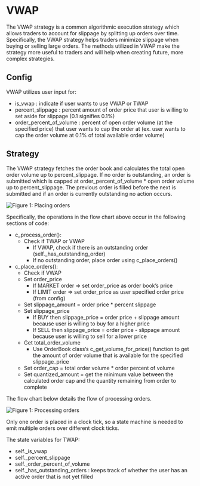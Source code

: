# VWAP

The VWAP strategy is a common algorithmic execution strategy which allows traders to account for slippage by splitting up orders over time. Specifically, the VWAP strategy helps traders minimize slippage when buying or selling large orders. The methods utilized in VWAP make the strategy more useful to traders and will help when creating future, more complex strategies.

## Config

VWAP utilizes user input for:

* is_vwap : indicate if user wants to use VWAP or TWAP
* percent_slippage : percent amount of order price that user is willing to set aside for slippage (0.1 signifies 0.1%)
* order_percent_of_volume : percent of open order volume (at the specified price) that user wants to cap the order at (ex. user wants to cap the order volume at 0.1% of total available order volume)



## Strategy

The VWAP strategy fetches the order book and calculates the total open order volume up to percent_slippage. If no order is outstanding, an order is submitted which is capped at order_percent_of_volume * open order volume up to percent_slippage. The previous order is filled before the next is submitted and if an order is currently outstanding no action occurs.

![Figure 1: Placing orders](/assets/img/VWAP1.svg)

Specifically, the operations in the flow chart above occur in the following sections of code:

* c_process_order():
  * Check if TWAP or VWAP
    * If VWAP, check if there is an outstanding order (self._has_outstanding_order)
    * If no outstanding order, place order using c_place_orders()
* c_place_orders():
  * Check if VWAP
  * Set order_price
    * If MARKET order => set order_price as order book’s price
    * If LIMIT order => set order_price as user specified order price (from config)
  * Set slippage_amount = order price * percent slippage
  * Set slippage_price
    * If BUY then slippage_price = order price + slippage amount because user is willing to buy for a higher price
    * If SELL then slippage_price = order price - slippage amount because user is willing to sell for a lower price
  * Get total_order_volume
    * Use OrderBook class’s c_get_volume_for_price() function to get the amount of order volume that is available for the specified slippage_price
  * Set order_cap = total order volume * order percent of volume
  * Set quantized_amount = get the minimum value between the calculated order cap and the quantity remaining from order to complete

The flow chart below details the flow of processing orders.

![Figure 1: Processing orders](/assets/img/VWAP2.svg)

Only one order is placed in a clock tick, so a state machine is needed to emit multiple orders over different clock ticks.

The state variables for TWAP:

* self._is_vwap
* self._percent_slippage
* self._order_percent_of_volume
* self._has_outstanding_orders : keeps track of whether the user has an active order that is not yet filled
